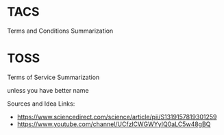# TACS
Terms and Conditions Summarization

# TOSS
Terms of Service Summarization

unless you have better name

Sources and Idea Links:
- https://www.sciencedirect.com/science/article/pii/S1319157819301259
- https://www.youtube.com/channel/UCfzlCWGWYyIQ0aLC5w48gBQ
